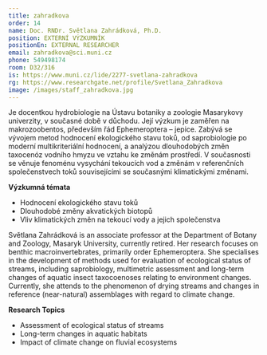 ```yaml
---
title: zahradkova
order: 14
name: Doc. RNDr. Světlana Zahrádková, Ph.D.
position: EXTERNÍ VÝZKUMNÍK
positionEn: EXTERNAL RESEARCHER
email: zahradkova@sci.muni.cz
phone: 549498174
room: D32/316
is: https://www.muni.cz/lide/2277-svetlana-zahradkova
rg: https://www.researchgate.net/profile/Svetlana_Zahradkova
image: /images/staff_zahradkova.jpg
---
```

<div class="cz">

Je docentkou hydrobiologie na Ústavu botaniky a zoologie
 Masarykovy univerzity, v současné době v důchodu. Její výzkum je zaměřen na
 makrozoobentos, především řád Ephemeroptera – jepice. Zabývá se vývojem metod hodnocení ekologického stavu toků, od saprobiologie po moderní multikriteriální hodnocení, a analýzou dlouhodobých změn taxocenóz vodního hmyzu ve vztahu ke změnám prostředí. V současnosti se věnuje fenoménu vysychání tekoucích vod a změnám v referenčních společenstvech toků souvisejícími se současnými klimatickými změnami. 

**Výzkumná témata**

* Hodnocení ekologického stavu toků
* Dlouhodobé změny akvatických biotopů
* Vliv klimatických změn na tekoucí vody a jejich společenstva

</div>

<div class="en">

Světlana Zahrádková is an associate professor at the Department of Botany and Zoology, Masaryk University, currently retired. Her research focuses on benthic macroinvertebrates, primarily order Ephemeroptera. She specialises in the development of methods used for evaluation of ecological status of streams, including saprobiology, multimetric assessment and long-term changes of aquatic insect taxocoenoses relating to environment changes. Currently, she attends to the phenomenon of drying streams and changes in reference (near-natural) assemblages with regard to climate change.

**Research Topics**

* Assessment of ecological status of streams
* Long-term changes in aquatic habitats
* Impact of climate change on fluvial ecosystems

</div>
